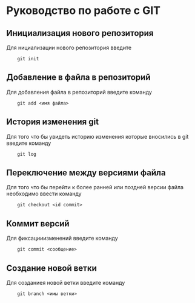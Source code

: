 # Руководство по работе с GIT
## Инициализация нового репозитория

Для нициализации нового репозитория введите
```
    git init
```

## Добавление в файла в репозиторий

Для добавления файла в репозиторий введите команду

```
    git add <имя файла>
```
## История изменения git

Для того что бы увидеть историю изменения которые вносились в git введите команду

```
    git log
```

## Переключение между версиями файла

Для того что бы перейти к более ранней или поздней версии файла необходимо ввести команду

```
    git checkout <id commit>
```

## Коммит версий

Для фиксацииизменений введите команду

```
    git commit <сообщение>
```

## Создание новой ветки

Для созданиея новой ветки введите команду

```
    git branch <имы ветки>
```
